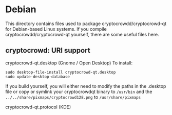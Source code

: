
Debian
====================
This directory contains files used to package cryptocrowdd/cryptocrowd-qt
for Debian-based Linux systems. If you compile cryptocrowdd/cryptocrowd-qt yourself, there are some useful files here.

## cryptocrowd: URI support ##


cryptocrowd-qt.desktop  (Gnome / Open Desktop)
To install:

	sudo desktop-file-install cryptocrowd-qt.desktop
	sudo update-desktop-database

If you build yourself, you will either need to modify the paths in
the .desktop file or copy or symlink your cryptocrowdqt binary to `/usr/bin`
and the `../../share/pixmaps/cryptocrowd128.png` to `/usr/share/pixmaps`

cryptocrowd-qt.protocol (KDE)

